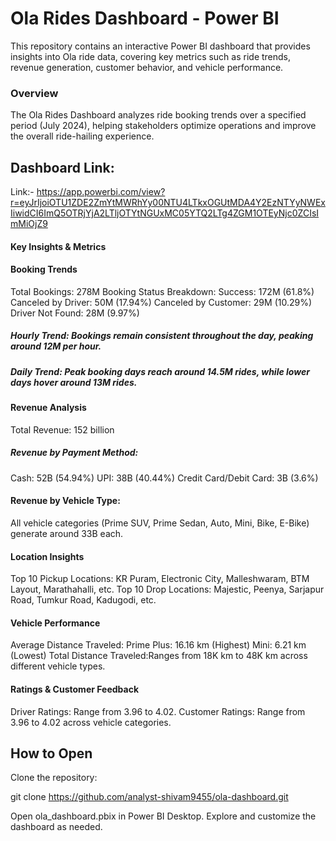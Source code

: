#  Ola Rides Dashboard - Power BI

This repository contains an interactive Power BI dashboard that provides insights into Ola ride data, covering key metrics such as ride trends, revenue generation, customer behavior, and vehicle performance.


### Overview

The Ola Rides Dashboard analyzes ride booking trends over a specified period (July 2024), helping stakeholders optimize operations and improve the overall ride-hailing experience.

## Dashboard Link: 
  Link:- https://app.powerbi.com/view?r=eyJrIjoiOTU1ZDE2ZmYtMWRhYy00NTU4LTkxOGUtMDA4Y2EzNTYyNWExIiwidCI6ImQ5OTRjYjA2LTljOTYtNGUxMC05YTQ2LTg4ZGM1OTEyNjc0ZCIsImMiOjZ9
#### Key Insights & Metrics

#### Booking Trends
Total Bookings: 278M
Booking Status Breakdown:
Success: 172M (61.8%)
Canceled by Driver: 50M (17.94%)
Canceled by Customer: 29M (10.29%)
Driver Not Found: 28M (9.97%)

##### Hourly Trend: Bookings remain consistent throughout the day, peaking around 12M per hour.

##### Daily Trend: Peak booking days reach around 14.5M rides, while lower days hover around 13M rides.

#### Revenue Analysis
Total Revenue: 152 billion

##### Revenue by Payment Method:
Cash: 52B (54.94%)
UPI: 38B (40.44%)
Credit Card/Debit Card: 3B (3.6%)

#### Revenue by Vehicle Type:
All vehicle categories (Prime SUV, Prime Sedan, Auto, Mini, Bike, E-Bike) generate around 33B each.

#### Location Insights
Top 10 Pickup Locations: KR Puram, Electronic City, Malleshwaram, BTM Layout, Marathahalli, etc.
Top 10 Drop Locations: Majestic, Peenya, Sarjapur Road, Tumkur Road, Kadugodi, etc.

#### Vehicle Performance
Average Distance Traveled:
Prime Plus: 16.16 km (Highest)
Mini: 6.21 km (Lowest)
Total Distance Traveled:Ranges from 18K km to 48K km across different vehicle types.

#### Ratings & Customer Feedback
Driver Ratings: Range from 3.96 to 4.02.
Customer Ratings: Range from 3.96 to 4.02 across vehicle categories.


## How to Open
Clone the repository:

git clone https://github.com/analyst-shivam9455/ola-dashboard.git

Open ola_dashboard.pbix in Power BI Desktop.
Explore and customize the dashboard as needed.
